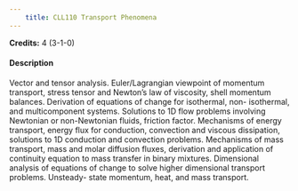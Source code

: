 ```yaml
---
    title: CLL110 Transport Phenomena
---
```

**Credits:** 4 (3-1-0)



#### Description 
Vector and tensor analysis. Euler/Lagrangian viewpoint of momentum transport, stress tensor and Newton’s law of viscosity, shell momentum balances. Derivation of equations of change for isothermal, non- isothermal, and multicomponent systems. Solutions to 1D flow problems involving Newtonian or non-Newtonian fluids, friction factor. Mechanisms of energy transport, energy flux for conduction, convection and viscous dissipation, solutions to 1D conduction and convection problems. Mechanisms of mass transport, mass and molar diffusion fluxes, derivation and application of continuity equation to mass transfer in binary mixtures. Dimensional analysis of equations of change to solve higher dimensional transport problems. Unsteady- state momentum, heat, and mass transport.
